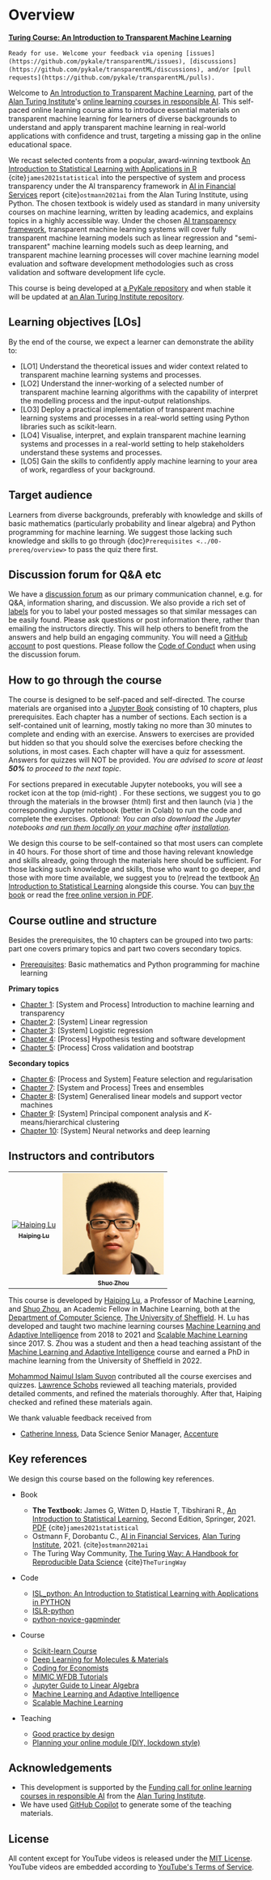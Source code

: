 # Overview

**[Turing Course: An Introduction to Transparent Machine Learning](https://learn.turing.ac.uk/course/view.php?id=24)**

```{admonition} Status
Ready for use. Welcome your feedback via opening [issues](https://github.com/pykale/transparentML/issues), [discussions](https://github.com/pykale/transparentML/discussions), and/or [pull requests](https://github.com/pykale/transparentML/pulls).
```

Welcome to [An Introduction to Transparent Machine Learning](https://www.turing.ac.uk/introduction-transparent-machine-learning), part of the [Alan Turing Institute](https://www.turing.ac.uk/)'s [online learning courses in responsible AI](https://www.turing.ac.uk/funding-call-online-learning-courses-responsible-ai). This self-paced online learning course aims to introduce essential materials on transparent machine learning for learners of diverse backgrounds to understand and apply transparent machine learning in real-world applications with confidence and trust, targeting a missing gap in the online educational space.

We recast selected contents from a popular, award-winning textbook [An Introduction to Statistical Learning with Applications in R](https://www.statlearning.com/) {cite}`james2021statistical` into the perspective of system and process transparency under the AI transparency framework in [AI in Financial Services](https://www.turing.ac.uk/sites/default/files/2021-06/ati_ai_in_financial_services_lores.pdf) report {cite}`ostmann2021ai` from the Alan Turing Institute, using Python. The chosen textbook is widely used as standard in many university courses on machine learning, written by leading academics, and explains topics in a highly accessible way. Under the chosen [AI transparency framework](https://www.turing.ac.uk/sites/default/files/2021-06/ati_ai_in_financial_services_lores.pdf), transparent machine learning systems will cover fully transparent machine learning models such as linear regression and "semi-transparent" machine learning models such as deep learning, and transparent machine learning processes will cover machine learning model evaluation and software development methodologies such as cross validation and software development life cycle.

This course is being developed at [a PyKale repository](https://github.com/pykale/transparentML) and when stable it will be updated at [an Alan Turing Institute repository](https://github.com/alan-turing-institute/Intro-to-transparent-ML-course/).

## Learning objectives [LOs]

By the end of the course, we expect a learner can demonstrate the ability to:

- [LO1] Understand the theoretical issues and wider context related to transparent machine learning systems and processes.
- [LO2] Understand the inner-working of a selected number of transparent machine learning algorithms with the capability of interpret the modelling process and the input-output relationships.
- [LO3] Deploy a practical implementation of transparent machine learning systems and processes in a real-world setting using Python libraries such as scikit-learn.
- [LO4] Visualise, interpret, and explain transparent machine learning systems and processes in a real-world setting to help stakeholders understand these systems and processes.
- [LO5] Gain the skills to confidently apply machine learning to your area of work, regardless of your background.

## Target audience

Learners from diverse backgrounds, preferably with knowledge and skills of basic mathematics (particularly probability and linear algebra) and Python programming for machine learning. We suggest those lacking such knowledge and skills to go through {doc}`Prerequisites <../00-prereq/overview>` to pass the quiz there first.

## Discussion forum for Q&A etc

We have a [discussion forum](https://github.com/pykale/transparentML/discussions) as our primary communication channel, e.g. for Q&A, information sharing, and discussion. We also provide a rich set of [labels](https://github.com/pykale/transparentML/labels) for you to label your posted messages so that similar messages can be easily found. Please ask questions or post information there, rather than emailing the instructors directly. This will help others to benefit from the answers and help build an engaging community. You will need a [GitHub account](https://github.com/join) to post questions. Please follow the [Code of Conduct](https://github.com/pykale/transparentML/blob/main/CODE_OF_CONDUCT.md) when using the discussion forum.

## How to go through the course

The course is designed to be self-paced and self-directed. The course materials are organised into a [Jupyter Book](https://jupyterbook.org/) consisting of 10 chapters, plus prerequisites. Each chapter has a number of sections. Each section is a self-contained unit of learning, mostly taking no more than 30 minutes to complete and ending with an exercise. Answers to exercises are provided but hidden so that you should solve the exercises before checking the solutions, in most cases. Each chapter will have a quiz for assessment. Answers for quizzes will NOT be provided. _You are advised to score at least **50%** to proceed to the next topic_.

For sections prepared in executable Jupyter notebooks, you will see a rocket icon <i class="fas fa-rocket"></i> at the top (mid-right) . For these sections, we suggest you to go through the materials in the browser (html) first and then launch (via <i class="fas fa-rocket"></i>) the corresponding Jupyter notebook (better in Colab) to run the code and complete the exercises. _Optional: You can also download the Jupyter notebooks and [run them locally on your machine](https://jupyter-notebook-beginner-guide.readthedocs.io/en/latest/execute.html) after [installation](https://jupyter-notebook-beginner-guide.readthedocs.io/en/latest/install.html)._

We design this course to be self-contained so that most users can complete in 40 hours. For those short of time and those having relevant knowledge and skills already, going through the materials here should be sufficient. For those lacking such knowledge and skills, those who want to go deeper, and those with more time available, we suggest you to (re)read the textbook [An Introduction to Statistical Learning](https://www.statlearning.com/) alongside this course. You can [buy the book](https://www.amazon.co.uk/Introduction-Statistical-Learning-Applications-Statistics/dp/1071614177) or read the [free online version in PDF](https://hastie.su.domains/ISLR2/ISLRv2_website.pdf).

## Course outline and structure

Besides the prerequisites, the 10 chapters can be grouped into two parts: part one covers primary topics and part two covers secondary topics.

- [Prerequisites](https://pykale.github.io/transparentML/00-prereq/overview.html): Basic mathematics and Python programming for machine learning

**Primary topics**

- [Chapter 1](https://pykale.github.io/transparentML/01-intro/overview.html): [System and Process] Introduction to machine learning and transparency
- [Chapter 2](https://pykale.github.io/transparentML/02-linear-reg/overview.html): [System] Linear regression
- [Chapter 3](https://pykale.github.io/transparentML/03-logistic-reg/overview.html): [System] Logistic regression
- [Chapter 4](https://pykale.github.io/transparentML/04-hypo-test-sw-dev/overview.html): [Process] Hypothesis testing and software development
- [Chapter 5](https://pykale.github.io/transparentML/05-cross-val-bootstrap/overview.html): [Process] Cross validation and bootstrap
<!-- and linear discriminant analysis -->

**Secondary topics**

- [Chapter 6](https://pykale.github.io/transparentML/06-ftr-select-regularise/overview.html): [Process and System] Feature selection and regularisation
- [Chapter 7](https://pykale.github.io/transparentML/07-trees-ensembles/overview.html): [System and Process] Trees and ensembles
- [Chapter 8](https://pykale.github.io/transparentML/08-nb-glm-svm/overview.html): [System] Generalised linear models and support vector machines
- [Chapter 9](https://pykale.github.io/transparentML/09-pca-clustering/overview.html): [System] Principal component analysis and $K$-means/hierarchical clustering
- [Chapter 10](https://pykale.github.io/transparentML/10-deep-cnn-rnn/overview.html): [System] Neural networks and deep learning

## Instructors and contributors

<table>
  <tbody>
    <tr>
      <td align="center"><a href="https://haipinglu.github.io/"><img src="https://raw.githubusercontent.com/haipinglu/hugo-academic/main/content/authors/haiping-lu/avatar.png" width="200px;" alt="Haiping Lu"/><br /><sub><b>Haiping Lu</b></sub></a></td>
      <td align="center"><a href="https://shuo-zhou.github.io/"><img src="https://raw.githubusercontent.com/shuo-zhou/shuo-zhou.github.io/master/assets/img/profile.png" width="200px;" alt="Shuo Zhou"/><br /><sub><b>Shuo Zhou</b></sub></a></td>
    </tr>
  </tbody>
</table>

This course is developed by [Haiping Lu](https://haipinglu.github.io/), a Professor of Machine Learning, and [Shuo Zhou](https://shuo-zhou.github.io/), an Academic Fellow in Machine Learning, both at the [Department of Computer Science](https://www.sheffield.ac.uk/dcs), [The University of Sheffield](https://www.sheffield.ac.uk/). H. Lu has developed and taught two machine learning courses [Machine Learning and Adaptive Intelligence](https://github.com/maalvarezl/MLAI) from 2018 to 2021 and [Scalable Machine Learning](https://github.com/haipinglu/ScalableML) since 2017. S. Zhou was a student and then a head teaching assistant of the [Machine Learning and Adaptive Intelligence](https://github.com/maalvarezl/MLAI) course and earned a PhD in machine learning from the University of Sheffield in 2022.

[Mohammod Naimul Islam Suvon](https://github.com/Mdnaimulislam) contributed all the course exercises and quizzes. [Lawrence Schobs](https://github.com/Schobs) reviewed all teaching materials, provided detailed comments, and refined the materials thoroughly. After that, Haiping checked and refined these materials again.

We thank valuable feedback received from
- [Catherine Inness](https://www.linkedin.com/in/catherineinness/), Data Science Senior Manager, [Accenture](https://www.accenture.com/gb-en)
<!-- - [Lawrence Schobs](https://www.linkedin.com/in/lawrence-schobs-2497a619b), PhD Student, [University of Sheffield](https://www.sheffield.ac.uk/) -->

## Key references

We design this course based on the following key references.

- Book
  - **The Textbook:** James G, Witten D, Hastie T, Tibshirani R., [An Introduction to Statistical Learning](https://www.statlearning.com/), Second Edition,  Springer, 2021. [PDF](https://hastie.su.domains/ISLR2/ISLRv2_website.pdf) {cite}`james2021statistical`
  - Ostmann F, Dorobantu C., [AI in Financial Services](https://www.turing.ac.uk/sites/default/files/2021-06/ati_ai_in_financial_services_lores.pdf), [Alan Turing Institute](https://www.turing.ac.uk/), 2021. {cite}`ostmann2021ai`
  - The Turing Way Community, [The Turing Way: A Handbook for Reproducible Data Science](https://the-turing-way.netlify.app/) {cite}`TheTuringWay`
- Code
  - [ISL_python: An Introduction to Statistical Learning with Applications in PYTHON](https://github.com/qx0731/Sharing_ISL_python)
  - [ISLR-python](https://github.com/JWarmenhoven/ISLR-python)
  - [python-novice-gapminder](https://github.com/swcarpentry/python-novice-gapminder/tree/gh-pages/_episodes)
- Course
  - [Scikit-learn Course](https://inria.github.io/scikit-learn-mooc/index.html)
  - [Deep Learning for Molecules & Materials](https://dmol.pub/)
  - [Coding for Economists](https://aeturrell.github.io/coding-for-economists/)
  - [MIMIC WFDB Tutorials](https://wfdb.io/mimic_wfdb_tutorials/)
  - [Jupyter Guide to Linear Algebra](https://bvanderlei.github.io/jupyter-guide-to-linear-algebra/intro.html)
  - [Machine Learning and Adaptive Intelligence](https://github.com/maalvarezl/MLAI)
  - [Scalable Machine Learning](https://github.com/haipinglu/ScalableML)

- Teaching
  - [Good practice by design](https://onlinelearning.london.ac.uk/2020/06/08/good-practice-by-design/)
  - [Planning your online module (DIY, lockdown style)](https://onlinelearning.london.ac.uk/2020/05/24/planning-your-online-module-diy-lockdown-style/)

## Acknowledgements

- This development is supported by the [Funding call for online learning courses in responsible AI](https://www.turing.ac.uk/funding-call-online-learning-courses-responsible-ai) from the [Alan Turing Institute](https://www.turing.ac.uk/).
- We have used [GitHub Copilot](https://copilot.github.com/) to generate some of the teaching materials.

## License

All content except for YouTube videos is released under the [MIT License](https://github.com/pykale/transparentML/blob/main/LICENSE). YouTube videos are embedded according to [YouTube's Terms of Service](https://www.youtube.com/static?gl=CA&template=terms).
